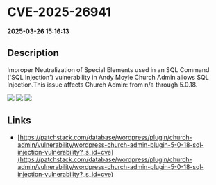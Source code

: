 # CVE-2025-26941

**2025-03-26 15:16:13**

## Description
Improper Neutralization of Special Elements used in an SQL Command ('SQL Injection') vulnerability in Andy Moyle Church Admin allows SQL Injection.This issue affects Church Admin: from n/a through 5.0.18.

![](https://img.shields.io/static/v1?label=Score&message=9.3&color=red)
![](https://img.shields.io/static/v1?label=Severity&message=CRITICAL&color=red)
![](https://img.shields.io/static/v1?label=CWE&message=SQL&color=green)

## Links
- [https://patchstack.com/database/wordpress/plugin/church-admin/vulnerability/wordpress-church-admin-plugin-5-0-18-sql-injection-vulnerability?_s_id=cve](https://patchstack.com/database/wordpress/plugin/church-admin/vulnerability/wordpress-church-admin-plugin-5-0-18-sql-injection-vulnerability?_s_id=cve)
